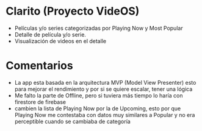 # Clarito (Proyecto VideOS)
  
  - Películas y/o series categorizadas por Playing Now y Most Popular
  - Detalle de película y/o serie.
  - Visualización de videos en el detalle
  
# Comentarios

- La app esta basada en la arquitectura MVP (Model View Presenter) esto para mejorar el rendimiento y por si se quiere escalar, tener una lógica
- Me falto la parte de Offline, pero si tuviera más tiempo lo haría con firestore de firebase
- cambien la lista de Playing Now por la de Upcoming, esto por que Playing Now me contestaba con datos muy similares a Popular y no era perceptible cuando se cambiaba de categoría
